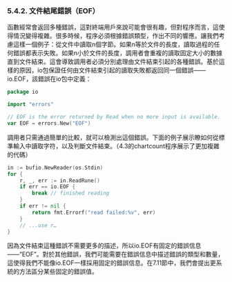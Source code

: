 ### 5.4.2. 文件結尾錯誤（EOF）

函數經常會返回多種錯誤，這對終端用戶來說可能會很有趣，但對程序而言，這使得情況變得複雜。很多時候，程序必須根據錯誤類型，作出不同的響應。讓我們考慮這樣一個例子：從文件中讀取n個字節。如果n等於文件的長度，讀取過程的任何錯誤都表示失敗。如果n小於文件的長度，調用者會重複的讀取固定大小的數據直到文件結束。這會導致調用者必須分別處理由文件結束引起的各種錯誤。基於這樣的原因，io包保證任何由文件結束引起的讀取失敗都返回同一個錯誤——io.EOF，該錯誤在io包中定義：

```Go
package io

import "errors"

// EOF is the error returned by Read when no more input is available.
var EOF = errors.New("EOF")
```

調用者只需通過簡單的比較，就可以檢測出這個錯誤。下面的例子展示瞭如何從標準輸入中讀取字符，以及判斷文件結束。（4.3的chartcount程序展示了更加複雜的代碼）

```Go
in := bufio.NewReader(os.Stdin)
for {
	r, _, err := in.ReadRune()
	if err == io.EOF {
		break // finished reading
	}
	if err != nil {
		return fmt.Errorf("read failed:%v", err)
	}
	// ...use r…
}
```

因為文件結束這種錯誤不需要更多的描述，所以io.EOF有固定的錯誤信息——“EOF”。對於其他錯誤，我們可能需要在錯誤信息中描述錯誤的類型和數量，這使得我們不能像io.EOF一樣採用固定的錯誤信息。在7.11節中，我們會提出更系統的方法區分某些固定的錯誤值。

